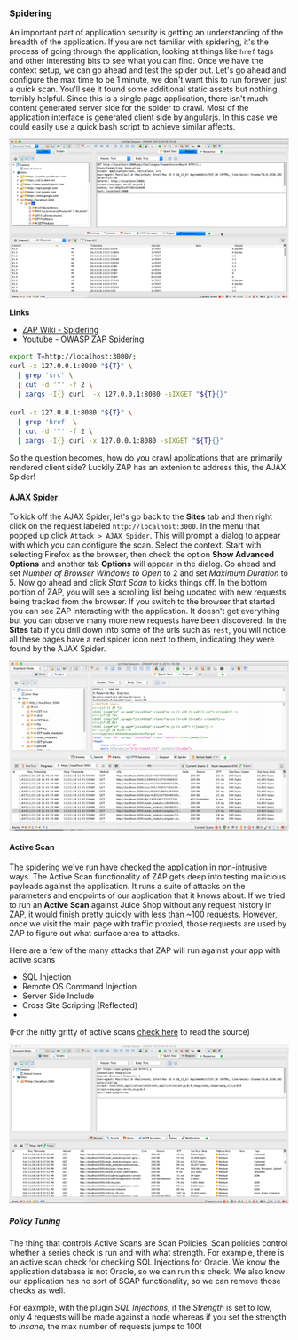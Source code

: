 ### Spidering
An important part of application security is getting an understanding of the breadth of the application. If you are not familiar with spidering, it's the process of going through the application, looking at things like `href` tags and other 
interesting bits to see what you can find.
Once we have the context setup, we can go ahead and test the spider out. Let's go ahead and configure the max time to be 1 minute, we don't want this to run forever, just a quick scan. You'll see it found some additional static assets but nothing terribly helpful. Since this is a single page application, there isn't much content generated server side for the spider to crawl. Most of the application interface is generated client side by angularjs.  In this case we could easily use a quick bash script to achieve similar affects.

![Spider Start](assets/images/zap-spider.gif)



**Links**
- [ZAP Wiki - Spidering](https://github.com/zaproxy/zap-core-help/wiki/HelpStartConceptsSpider)
- [Youtube - OWASP ZAP Spidering](https://www.youtube.com/watch?v=pGCBivHNRn8)

```sh
export T=http://localhost:3000/; 
curl -x 127.0.0.1:8080 "${T}" \
  | grep 'src' \
  | cut -d '"' -f 2 \
  | xargs -I{} curl  -x 127.0.0.1:8080 -sIXGET "${T}{}"

curl -x 127.0.0.1:8080 "${T}" \
  | grep 'href' \
  | cut -d '"' -f 2 \
  | xargs -I{} curl -x 127.0.0.1:8080 -sIXGET "${T}{}"
```

So the question becomes, how do you crawl applications that are primarily rendered client side? Luckily ZAP has an extenion to address this, the AJAX Spider!

#### AJAX Spider
To kick off the AJAX Spider, let's go back to the **Sites** tab and then right click on the request labeled `http://localhost:3000`. 
In the menu that popped up click `Attack > AJAX Spider`. This will prompt a dialog to appear with which you can configure the scan. Select 
the context. Start with selecting Firefox as the browser, then check the option **Show Advanced Options** and another tab **Options** will appear in the dialog. 
Go ahead and set *Number of Browser Windows to Open* to 2 and set *Maximum Duration* to 5. Now go ahead and click *Start Scan* to kicks things off.
In the bottom portion of ZAP, you will see a scrolling list being updated with new requests being tracked from the browser. If you switch to 
the browser that started you can see ZAP interacting with the application. It doesn't get everything but you can observe many more new requests 
have been discovered. In the **Sites** tab if you drill down into some of the urls such as `rest`, you will notice all these pages have a red spider icon 
next to them, indicating they were found by the AJAX Spider.

![Spider Adanced](assets/images/zap-gui-start-ajax-spider.gif)


#### Active Scan
The spidering we've run have checked the application in non-intrusive ways. The Active Scan functionality of ZAP 
gets deep into testing malicious payloads against the application. It runs a suite of attacks on the parameters and 
endpoints of our application that it knows about. If we tried to run an **Active Scan** against Juice Shop without any
request history in ZAP, it would finish pretty quickly with less than ~100 requests. However, once we visit the main
page with traffic proxied, those requests are used by ZAP to figure out what surface area to attacks.

Here are a few of the many attacks that ZAP will run against your app with active scans
- SQL Injection
- Remote OS Command Injection
- Server Side Include
- Cross Site Scripting (Reflected)
- 
(For the nitty gritty of active scans [check here](https://github.com/zaproxy/zap-extensions/tree/master/src/org/zaproxy/zap/extension/ascanrules) to read the source)

![Active Scan](assets/images/zap-active-scan.gif)

##### Policy Tuning
The thing that controls Active Scans are Scan Policies. Scan policies control whether a series check is run and with what
strength. For example, there is an active scan check for checking SQL Injections for Oracle. We know the application database is not Oracle, so we can run this check. We also know our application has no sort of SOAP functionality, so 
we can remove those checks as well. 

For eaxmple, with the plugin *SQL Injections*, if the *Strength* is set to low, only 4 requests will be made against a node whereas if you set the 
strength to *Insane*, the max number of requests jumps to 100!
